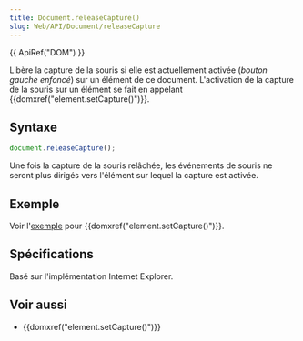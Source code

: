 ```yaml
---
title: Document.releaseCapture()
slug: Web/API/Document/releaseCapture
---
```


{{ ApiRef("DOM") }}

Libère la capture de la souris si elle est actuellement activée (_bouton gauche enfoncé_) sur un élément de ce document. L'activation de la capture de la souris sur un élément se fait en appelant {{domxref("element.setCapture()")}}.

## Syntaxe

```js
document.releaseCapture();
```

Une fois la capture de la souris relâchée, les événements de souris ne seront plus dirigés vers l'élément sur lequel la capture est activée.

## Exemple

Voir l'[exemple](/fr/docs/Web/API/element.setCapture#Example) pour {{domxref("element.setCapture()")}}.

## Spécifications

Basé sur l'implémentation Internet Explorer.

## Voir aussi

- {{domxref("element.setCapture()")}}
